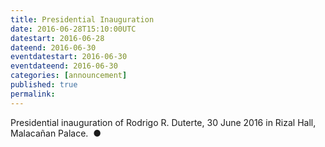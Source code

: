 ```yaml
---
title: Presidential Inauguration
date: 2016-06-28T15:10:00UTC
datestart: 2016-06-28
dateend: 2016-06-30
eventdatestart: 2016-06-30
eventdateend: 2016-06-30
categories: [announcement]
published: true
permalink: 
---
```


Presidential inauguration of Rodrigo R. Duterte, 30 June 2016 in Rizal Hall, Malacañan Palace.
&nbsp;&#x25cf;
